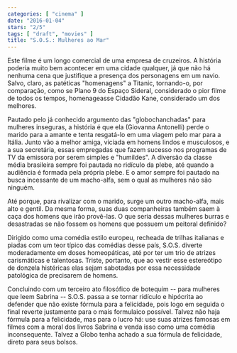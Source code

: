 ```yaml
---
categories: [ "cinema" ]
date: "2016-01-04"
stars: "2/5"
tags: [ "draft", "movies" ]
title: "S.O.S.: Mulheres ao Mar"
---
```

Este filme é um longo comercial de uma empresa de cruzeiros. A
história poderia muito bem acontecer em uma cidade qualquer, já que
não há nenhuma cena que justifique a presença dos personagens em um
navio. Salvo, claro, as patéticas "homenagens" a Titanic, tornando-o,
por comparação, como se Plano 9 do Espaço Sideral, considerado o
pior filme de todos os tempos, homenageasse Cidadão Kane, considerado
um dos melhores.

Pautado pelo já conhecido argumento das "globochanchadas" para mulheres
inseguras, a história é que ela (Giovanna Antonelli) perde o marido para
a amante e tenta resgatá-lo em uma viagem pelo mar para a Itália. Junto
vão a melhor amiga, viciada em homens lindos e musculosos, e a sua
secretária, essas empregadas que fazem sucesso nos programas de TV da
emissora por serem simples e "humildes". A diversão da classe média
brasileira sempre foi pautada no ridículo da plebe, até quando a
audiência é formada pela própria plebe. E o amor sempre foi pautado
na busca incessante de um macho-alfa, sem o qual as mulheres não são
ninguém.

Até porque, para rivalizar com o marido, surge um outro macho-alfa,
mais alto e gentil. Da mesma forma, suas duas companheiras também saem à
caça dos homens que irão provê-las. O que seria dessas mulheres burras
e desastradas se não fossem os homens que possuem um peitoral definido?

Dirigido como uma comédia estilo europeu, recheada de trilhas italianas
e piadas com um teor típico das comédias desse país, S.O.S. diverte
moderadamente em doses homeopáticas, até por ter um trio de atrizes
carismáticas e talentosas. Triste, portanto, que ao vestir esse
estereótipo de donzela histéricas elas sejam sabotadas por essa
necessidade patológica de precisarem de homens.

Concluindo com um terceiro ato filosófico de botequim -- para mulheres
que leem Sabrina -- S.O.S. passa a se tornar ridículo e hipócrita ao
defender que não existe fórmula para a felicidade, pois logo em seguida
o final reverte justamente para o mais formulaico possível. Talvez não
haja fórmula para a felicidade, mas para o lucro há: use suas atrizes
famosas em filmes com a moral dos livros Sabrina e venda isso como uma
comédia inconsequente. Talvez a Globo tenha achado a sua fórmula de
felicidade, direto para seus bolsos.
